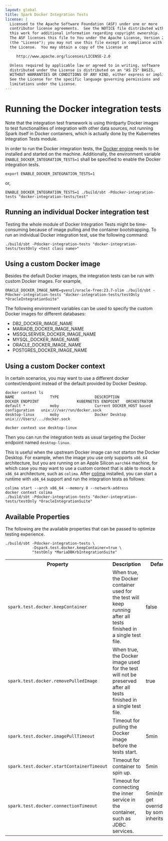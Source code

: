 ```yaml
---
layout: global
title: Spark Docker Integration Tests
license: |
  Licensed to the Apache Software Foundation (ASF) under one or more
  contributor license agreements.  See the NOTICE file distributed with
  this work for additional information regarding copyright ownership.
  The ASF licenses this file to You under the Apache License, Version 2.0
  (the "License"); you may not use this file except in compliance with
  the License.  You may obtain a copy of the License at

     http://www.apache.org/licenses/LICENSE-2.0

  Unless required by applicable law or agreed to in writing, software
  distributed under the License is distributed on an "AS IS" BASIS,
  WITHOUT WARRANTIES OR CONDITIONS OF ANY KIND, either express or implied.
  See the License for the specific language governing permissions and
  limitations under the License.
---
```


# Running the Docker integration tests

Note that the integration test framework is using thirdparty Docker images to test functionalities
of integration with other data sources, not running Spark itself in Docker containers, which is
actually done by the Kubernetes Integration Tests module.

In order to run the Docker integration tests, the [Docker engine](https://docs.docker.com/engine/installation/)
needs to be installed and started on the machine. Additionally, the environment variable
`ENABLE_DOCKER_INTEGRATION_TESTS=1` shall be specified to enable the Docker integration tests.

    export ENABLE_DOCKER_INTEGRATION_TESTS=1

or,

    ENABLE_DOCKER_INTEGRATION_TESTS=1 ./build/sbt -Pdocker-integration-tests "docker-integration-tests/test"

## Running an individual Docker integration test

Testing the whole module of Docker Integration Tests might be time-consuming because of image pulling and
the container bootstrapping. To run an individual Docker integration test, use the following command:

    ./build/sbt -Pdocker-integration-tests "docker-integration-tests/testOnly <test class name>"

## Using a custom Docker image

Besides the default Docker images, the integration tests can be run with custom Docker images. For example,

    ORACLE_DOCKER_IMAGE_NAME=gvenzl/oracle-free:23.7-slim ./build/sbt -Pdocker-integration-tests "docker-integration-tests/testOnly *OracleIntegrationSuite"

The following environment variables can be used to specify the custom Docker images for different databases:

- DB2_DOCKER_IMAGE_NAME
- MARIADB_DOCKER_IMAGE_NAME
- MSSQLSERVER_DOCKER_IMAGE_NAME
- MYSQL_DOCKER_IMAGE_NAME
- ORACLE_DOCKER_IMAGE_NAME
- POSTGRES_DOCKER_IMAGE_NAME

## Using a custom Docker context

In certain scenarios, you may want to use a different docker context/endpoint instead of the default provided by
Docker Desktop.

    docker context ls
    NAME                TYPE                DESCRIPTION                               DOCKER ENDPOINT                 KUBERNETES ENDPOINT   ORCHESTRATOR
    default *           moby                Current DOCKER_HOST based configuration   unix:///var/run/docker.sock
    desktop-linux       moby                Docker Desktop                            unix:///Users/.../docker.sock

    docker context use desktop-linux

Then you can run the integration tests as usual targeting the Docker endpoint named `desktop-linux`.

This is useful when the upstream Docker image can not starton the Docker Desktop. For example, when the image you
use only supports `x86_64` architecture, but you are running on an Apple Silicon `aarch64` machine, for which case
you may want to use a custom context that is able to mock a `x86_64` architecture, such as `colima`. After
[colima](https://github.com/abiosoft/colima) installed, you can start a runtime with `x86_64` support and run the
integration tests as follows:

    colima start --arch x86_64 --memory 8 --network-address
    docker context colima
    ./build/sbt -Pdocker-integration-tests "docker-integration-tests/testOnly *OracleIntegrationSuite"

## Available Properties

The following are the available properties that can be passed to optimize testing experience.

    ./build/sbt -Pdocker-integration-tests \
                -Dspark.test.docker.keepContainer=true \
                "testOnly *MariaDBKrbIntegrationSuite"

<table>
  <tr>
    <th>Property</th>
    <th>Description</th>
    <th>Default</th>
  </tr>
  <tr>
    <td><code>spark.test.docker.keepContainer</code></td>
    <td>
      When true, the Docker container used for the test will keep running after all tests finished in a single test file.
    </td>
    <td>false</td>
  </tr>
  <tr>
    <td><code>spark.test.docker.removePulledImage</code></td>
    <td>
      When true, the Docker image used for the test will not be preserved after all tests finished in a single test file.
    </td>
    <td>true</td>
  </tr>
  <tr>
    <td><code>spark.test.docker.imagePullTimeout</code></td>
    <td>
      Timeout for pulling the Docker image before the tests start.
    </td>
    <td>5min</td>
  </tr>
  <tr>
    <td><code>spark.test.docker.startContainerTimeout</code></td>
    <td>
      Timeout for container to spin up.
    </td>
    <td>5min</td>
  </tr>
  <tr>
    <td><code>spark.test.docker.connectionTimeout</code></td>
    <td>
      Timeout for connecting the inner service in the container, such as JDBC services.
    </td>
    <td>5min(might get overridden by some inherits)</td>
  </tr>
</table>
